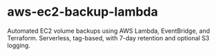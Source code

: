 # aws-ec2-backup-lambda
Automated EC2 volume backups using AWS Lambda, EventBridge, and Terraform. Serverless, tag-based, with 7-day retention and optional S3 logging.
